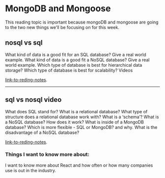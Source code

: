 # MongoDB and Mongoose

This reading topic is important because mongoDB and mongoose are going to the two new things we'll be focusing on for this week.

## nosql vs sql
What kind of data is a good fit for an SQL database?
Give a real world example.
What kind of data is a good fit a NoSQL database?
Give a real world example.
Which type of database is best for hierarchical data storage?
Which type of database is best for scalability?
Videos

[link-to-reding-notes]().

********************************************************************************************************************

## sql vs nosql video

What does SQL stand for?
What is a relational database?
What type of structure does a relational database work with?
What is a ‘schema’?
What is a NoSQL database?
How does it work?
What is inside of a MongoDB database?
Which is more flexible - SQL or MongoDB? and why.
What is the disadvantage of a NoSQL database?

[link-to-reding-notes]().

### Things I want to know more about: 

I want to know more about React and how often or how many companies use is out in the industry.